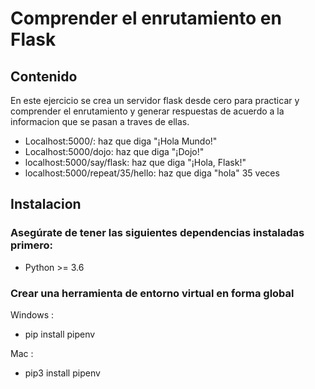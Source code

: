 # Comprender el enrutamiento en Flask



## Contenido

En este ejercicio se crea un servidor flask desde cero para practicar y comprender el enrutamiento y generar respuestas de acuerdo a la informacion que se pasan a traves de ellas. 

- Localhost:5000/: haz que diga "¡Hola Mundo!"
- Localhost:5000/dojo: haz que diga "¡Dojo!"
- localhost:5000/say/flask: haz que diga "¡Hola, Flask!" 
- localhost:5000/repeat/35/hello: haz que diga "hola" 35 veces

## Instalacion 

### Asegúrate de tener las siguientes dependencias instaladas primero:
- Python >= 3.6

### Crear una herramienta  de entorno virtual en forma global
Windows :   
- pip install pipenv

Mac :  
- pip3 install pipenv 



